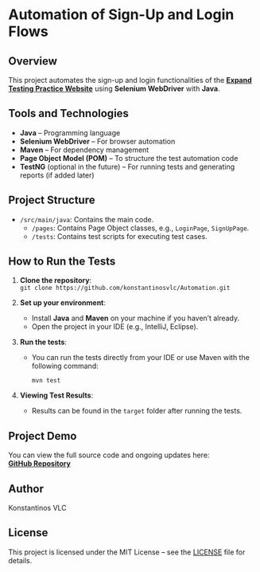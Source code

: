 # Automation of Sign-Up and Login Flows

## Overview
This project automates the sign-up and login functionalities of the **[Expand Testing Practice Website](https://practice.expandtesting.com)** using **Selenium WebDriver** with **Java**.

## Tools and Technologies
- **Java** – Programming language
- **Selenium WebDriver** – For browser automation
- **Maven** – For dependency management
- **Page Object Model (POM)** – To structure the test automation code
- **TestNG** (optional in the future) – For running tests and generating reports (if added later)

## Project Structure
- `/src/main/java`: Contains the main code.
  - `/pages`: Contains Page Object classes, e.g., `LoginPage`, `SignUpPage`.
  - `/tests`: Contains test scripts for executing test cases.
  
## How to Run the Tests
1. **Clone the repository**:  
   `git clone https://github.com/konstantinosvlc/Automation.git`

2. **Set up your environment**:
   - Install **Java** and **Maven** on your machine if you haven’t already.
   - Open the project in your IDE (e.g., IntelliJ, Eclipse).

3. **Run the tests**:
   - You can run the tests directly from your IDE or use Maven with the following command:
     ```
     mvn test
     ```

4. **Viewing Test Results**:
   - Results can be found in the `target` folder after running the tests.

## Project Demo
You can view the full source code and ongoing updates here:  
**[GitHub Repository](https://github.com/konstantinosvlc/Automation)**

## Author
Konstantinos VLC

## License
This project is licensed under the MIT License – see the [LICENSE](LICENSE) file for details.
